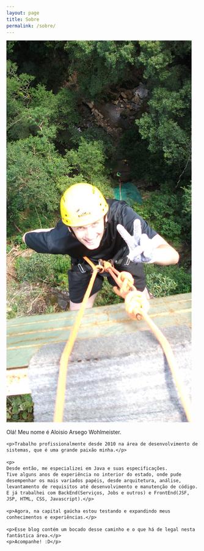 ```yaml
---
layout: page
title: Sobre
permalink: /sobre/
---
```


<div class="divFoto">
	<img src="/images/sobre.jpg" />
</div>

<div class="divTexto">
	<p>Olá! Meu nome é Aloisio Arsego Wohlmeister.</p>

	<p>Trabalho profissionalmente desde 2010 na área de desenvolvimento de sistemas, que é uma grande paixão minha.</p>

	<p>
	Desde então, me especializei em Java e suas especificações.
	Tive alguns anos de experiência no interior do estado, onde pude desempenhar os mais variados papéis, desde arquitetura, análise, levantamento de requisitos até desenvolvimento e manutenção de código.
	E já trabalhei com BackEnd(Serviços, Jobs e outros) e FrontEnd(JSF, JSP, HTML, CSS, Javascript).</p>

	<p>Agora, na capital gaúcha estou testando e expandindo meus conhecimentos e experiências.</p>

	<p>Esse blog contém um bocado desse caminho e o que há de legal nesta fantástica área.</p>
	<p>Acompanhe! :D</p>
</div>
